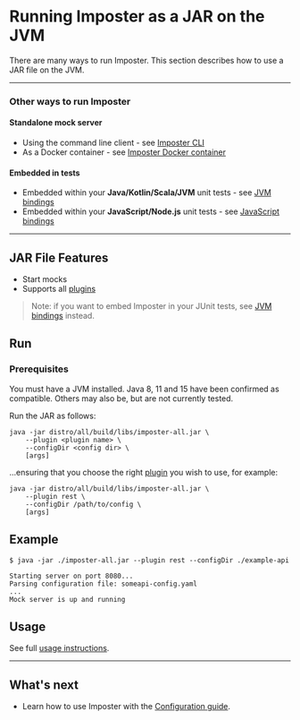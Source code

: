 # Running Imposter as a JAR on the JVM

There are many ways to run Imposter. This section describes how to use a JAR file on the JVM.

---
### Other ways to run Imposter

#### Standalone mock server

- Using the command line client - see [Imposter CLI](./run_imposter_cli.md)
- As a Docker container - see [Imposter Docker container](./run_imposter_docker.md)

#### Embedded in tests

- Embedded within your **Java/Kotlin/Scala/JVM** unit tests - see [JVM bindings](../distro/embedded/README.md) 
- Embedded within your **JavaScript/Node.js** unit tests - see [JavaScript bindings](https://github.com/gatehill/imposter-js)

---

## JAR File Features

- Start mocks
- Supports all [plugins](./features_plugins.md)

> Note: if you want to embed Imposter in your JUnit tests, see [JVM bindings](../distro/embedded/README.md) instead.

## Run

### Prerequisites

You must have a JVM installed. Java 8, 11 and 15 have been confirmed as compatible. Others may also be, but are not currently tested.

Run the JAR as follows:

    java -jar distro/all/build/libs/imposter-all.jar \
        --plugin <plugin name> \
        --configDir <config dir> \
        [args]

...ensuring that you choose the right [plugin](./features_plugins.md) you wish to use, for example:

    java -jar distro/all/build/libs/imposter-all.jar \
        --plugin rest \
        --configDir /path/to/config \
        [args]

## Example

```shell
$ java -jar ./imposter-all.jar --plugin rest --configDir ./example-api

Starting server on port 8080...
Parsing configuration file: someapi-config.yaml
...
Mock server is up and running
```

## Usage

See full [usage instructions](./usage.md).

---

## What's next

- Learn how to use Imposter with the [Configuration guide](configuration.md).
